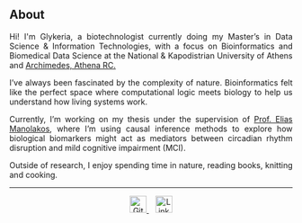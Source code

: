 ## About
<div align="justify">
<p>Hi! I'm Glykeria, a biotechnologist currently doing my Master’s in  
Data Science & Information Technologies, with a focus on Bioinformatics and Biomedical Data Science at the National & Kapodistrian University of Athens and <a href="https://archimedesai.gr/en/" target="_blank" rel="noopener noreferrer">Archimedes, Athena RC.</a></p>

<p>I’ve always been fascinated by the complexity of nature. Bioinformatics felt like the perfect space  where computational logic meets biology to help us understand how living systems work.</p>

<p>Currently, I’m working on my thesis under the supervision of <a href="https://www.linkedin.com/in/eliasmanolakos/" target="_blank" rel="noopener noreferrer">Prof. Elias Manolakos</a>, where I’m using causal inference methods to explore how biological biomarkers might act as mediators between circadian rhythm disruption and mild cognitive impairment (MCI).</p>

<p>Outside of research, I enjoy spending time in nature, reading books, knitting and cooking.</p>
</div>

---
<p align="center">
  <a href="https://github.com/glyspy" target="_blank" aria-label="GitHub">
    <img src="https://cdn.jsdelivr.net/gh/devicons/devicon/icons/github/github-original.svg" alt="GitHub" width="30"/>
  </a>
  &nbsp;&nbsp;
  <a href="https://www.linkedin.com/in/glyspy/" target="_blank" aria-label="LinkedIn">
    <img src="https://cdn.jsdelivr.net/gh/devicons/devicon/icons/linkedin/linkedin-original.svg" alt="LinkedIn" width="30"/>
  </a>
  <!-- &nbsp;&nbsp;
  <a href="mailto:&#115;&#112;&#121;&#114;&#111;&#117;&#103;&#108;&#121;&#107;&#101;&#114;&#105;&#97;&#64;&#103;&#109;&#97;&#105;&#108;&#46;&#99;&#111;&#109;" aria-label="Email" target="_blank" rel="noopener noreferrer">
  <img src="https://cdn.jsdelivr.net/npm/simple-icons@v9/icons/maildotru.svg" alt="Email" width="30"/>
  </a> -->
</p>

